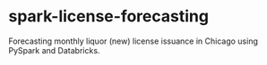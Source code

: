 # spark-license-forecasting
Forecasting monthly liquor (new) license issuance in Chicago using PySpark and Databricks.
